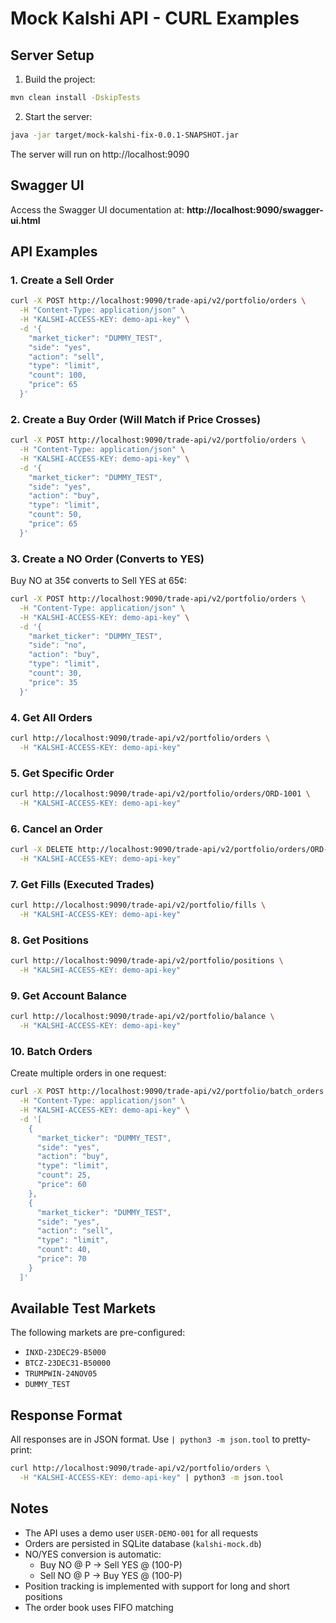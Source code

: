 # Mock Kalshi API - CURL Examples

## Server Setup

1. Build the project:
```bash
mvn clean install -DskipTests
```

2. Start the server:
```bash
java -jar target/mock-kalshi-fix-0.0.1-SNAPSHOT.jar
```

The server will run on http://localhost:9090

## Swagger UI

Access the Swagger UI documentation at: **http://localhost:9090/swagger-ui.html**

## API Examples

### 1. Create a Sell Order
```bash
curl -X POST http://localhost:9090/trade-api/v2/portfolio/orders \
  -H "Content-Type: application/json" \
  -H "KALSHI-ACCESS-KEY: demo-api-key" \
  -d '{
    "market_ticker": "DUMMY_TEST",
    "side": "yes",
    "action": "sell",
    "type": "limit",
    "count": 100,
    "price": 65
  }'
```

### 2. Create a Buy Order (Will Match if Price Crosses)
```bash
curl -X POST http://localhost:9090/trade-api/v2/portfolio/orders \
  -H "Content-Type: application/json" \
  -H "KALSHI-ACCESS-KEY: demo-api-key" \
  -d '{
    "market_ticker": "DUMMY_TEST",
    "side": "yes",
    "action": "buy",
    "type": "limit",
    "count": 50,
    "price": 65
  }'
```

### 3. Create a NO Order (Converts to YES)
Buy NO at 35¢ converts to Sell YES at 65¢:
```bash
curl -X POST http://localhost:9090/trade-api/v2/portfolio/orders \
  -H "Content-Type: application/json" \
  -H "KALSHI-ACCESS-KEY: demo-api-key" \
  -d '{
    "market_ticker": "DUMMY_TEST",
    "side": "no",
    "action": "buy",
    "type": "limit",
    "count": 30,
    "price": 35
  }'
```

### 4. Get All Orders
```bash
curl http://localhost:9090/trade-api/v2/portfolio/orders \
  -H "KALSHI-ACCESS-KEY: demo-api-key"
```

### 5. Get Specific Order
```bash
curl http://localhost:9090/trade-api/v2/portfolio/orders/ORD-1001 \
  -H "KALSHI-ACCESS-KEY: demo-api-key"
```

### 6. Cancel an Order
```bash
curl -X DELETE http://localhost:9090/trade-api/v2/portfolio/orders/ORD-1001 \
  -H "KALSHI-ACCESS-KEY: demo-api-key"
```

### 7. Get Fills (Executed Trades)
```bash
curl http://localhost:9090/trade-api/v2/portfolio/fills \
  -H "KALSHI-ACCESS-KEY: demo-api-key"
```

### 8. Get Positions
```bash
curl http://localhost:9090/trade-api/v2/portfolio/positions \
  -H "KALSHI-ACCESS-KEY: demo-api-key"
```

### 9. Get Account Balance
```bash
curl http://localhost:9090/trade-api/v2/portfolio/balance \
  -H "KALSHI-ACCESS-KEY: demo-api-key"
```

### 10. Batch Orders
Create multiple orders in one request:
```bash
curl -X POST http://localhost:9090/trade-api/v2/portfolio/batch_orders \
  -H "Content-Type: application/json" \
  -H "KALSHI-ACCESS-KEY: demo-api-key" \
  -d '[
    {
      "market_ticker": "DUMMY_TEST",
      "side": "yes",
      "action": "buy",
      "type": "limit",
      "count": 25,
      "price": 60
    },
    {
      "market_ticker": "DUMMY_TEST",
      "side": "yes",
      "action": "sell",
      "type": "limit",
      "count": 40,
      "price": 70
    }
  ]'
```

## Available Test Markets

The following markets are pre-configured:
- `INXD-23DEC29-B5000`
- `BTCZ-23DEC31-B50000`
- `TRUMPWIN-24NOV05`
- `DUMMY_TEST`

## Response Format

All responses are in JSON format. Use `| python3 -m json.tool` to pretty-print:

```bash
curl http://localhost:9090/trade-api/v2/portfolio/orders \
  -H "KALSHI-ACCESS-KEY: demo-api-key" | python3 -m json.tool
```

## Notes

- The API uses a demo user `USER-DEMO-001` for all requests
- Orders are persisted in SQLite database (`kalshi-mock.db`)
- NO/YES conversion is automatic:
  - Buy NO @ P → Sell YES @ (100-P)
  - Sell NO @ P → Buy YES @ (100-P)
- Position tracking is implemented with support for long and short positions
- The order book uses FIFO matching